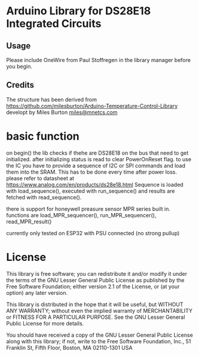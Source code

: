 
# Arduino Library for DS28E18 Integrated Circuits

## Usage

Please include OneWire from Paul Stoffregen in the library manager before you begin.

## Credits

The structure has been derived from
https://github.com/milesburton/Arduino-Temperature-Control-Library developt by Miles Burton <miles@mnetcs.com> 

# basic function

on begin() the lib checks if thehe are DS28E18 on the bus that need to get initialized.
after initializing status is read to clear PowerOnReset flag.
to use the IC you have to provide a sequence of I2C or SPI commands and load them into the SRAM. This has to be done every time after power loss. please refer to datasheet at https://www.analog.com/en/products/ds28e18.html
Sequence is loaded with load_sequence(), executed with run_sequence() and results are fetched with read_sequence().

there is support for honeywell preasure sensor MPR series built in.
functions are load_MPR_sequencer(), run_MPR_sequencer(), read_MPR_result()

currently only tested on ESP32 with PSU connected (no strong pullup)

# License

This library is free software; you can redistribute it and/or
modify it under the terms of the GNU Lesser General Public
License as published by the Free Software Foundation; either
version 2.1 of the License, or (at your option) any later version.

This library is distributed in the hope that it will be useful,
but WITHOUT ANY WARRANTY; without even the implied warranty of
MERCHANTABILITY or FITNESS FOR A PARTICULAR PURPOSE.  See the GNU
Lesser General Public License for more details.

You should have received a copy of the GNU Lesser General Public
License along with this library; if not, write to the Free Software
Foundation, Inc., 51 Franklin St, Fifth Floor, Boston, MA  02110-1301  USA

